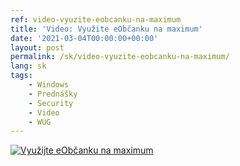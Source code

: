 ```yaml
---
ref: video-vyuzite-eobcanku-na-maximum
title: 'Video: Využite eObčanku na maximum'
date: '2021-03-04T00:00:00+00:00'
layout: post
permalink: /sk/video-vyuzite-eobcanku-na-maximum/
lang: sk
tags:
    - Windows
    - Prednášky
    - Security
    - Video
    - WUG
---
```


<!--more-->

[![Využijte eObčanku na maximum](https://wug.cz/online/akce/GetFile.ashx?PhotoID=3284&ThumbnailSizeName=detail)](https://wug.cz/zaznamy/707-Vyuzijte-eObcanku-na-maximum)
